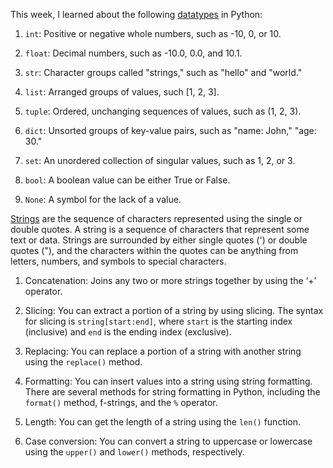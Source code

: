 This week, I learned about the following [datatypes](https://github.com/skandikonda123/personal-blog/blob/main/_posts/python_codes/datatypes.py)
 in Python:

1. `int`: Positive or negative whole numbers, such as -10, 0, or 10.

2. `float`: Decimal numbers, such as -10.0, 0.0, and 10.1.

3. `str`: Character groups called "strings," such as "hello" and "world."

4. `list`: Arranged groups of values, such [1, 2, 3].

5. `tuple`: Ordered, unchanging sequences of values, such as (1, 2, 3).

6. `dict`: Unsorted groups of key-value pairs, such as "name: John," "age: 30."

7. `set`: An unordered collection of singular values, such as 1, 2, or 3.

8. `bool`: A boolean value can be either True or False.

9. `None`: A symbol for the lack of a value.

[Strings](https://github.com/skandikonda123/personal-blog/blob/main/_posts/python_codes/stringsExamples.py) are the sequence of characters represented using the single or double quotes.  A string is a sequence of characters that represent some text or data. Strings are surrounded by either single quotes (') or double quotes ("), and the characters within the quotes can be anything from letters, numbers, and symbols to special characters.
1. Concatenation: 
Joins any two or more strings together by using the ‘+’ operator.

2. Slicing: 
You can extract a portion of a string by using slicing. The syntax for slicing is `string[start:end]`, where `start` is the starting index (inclusive) and `end` is the ending index (exclusive).

3. Replacing: 
You can replace a portion of a string with another string using the `replace()` method.

4. Formatting: 
You can insert values into a string using string formatting. There are several methods for string formatting in Python, including the `format()` method, f-strings, and the `%` operator.

5. Length: 
You can get the length of a string using the `len()` function.

6. Case conversion: 
You can convert a string to uppercase or lowercase using the `upper()` and `lower()` methods, respectively.

